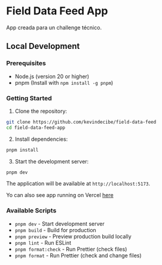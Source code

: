 # Field Data Feed App

App creada para un challenge técnico.

## Local Development

### Prerequisites

- Node.js (version 20 or higher)
- pnpm (Install with `npm install -g pnpm`)

### Getting Started

1. Clone the repository:

```bash
git clone https://github.com/kevindecibe/field-data-feed
cd field-data-feed-app
```

2. Install dependencies:

```bash
pnpm install
```

3. Start the development server:

```bash
pnpm dev
```

The application will be available at `http://localhost:5173`.

Yo can also see app running on Vercel [here](https://field-data-feed.vercel.app/)

### Available Scripts

- `pnpm dev` - Start development server
- `pnpm build` - Build for production
- `pnpm preview` - Preview production build locally
- `pnpm lint` - Run ESLint
- `pnpm format:check` - Run Prettier (check files)
- `pnpm format` - Run Prettier (check and change files)
